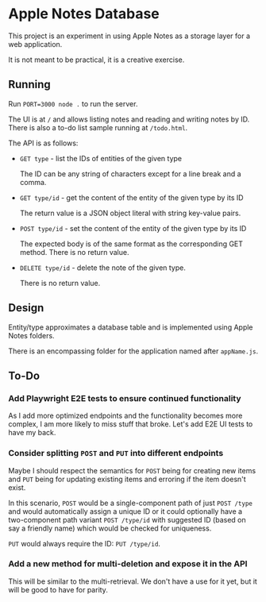 # Apple Notes Database

This project is an experiment in using Apple Notes as a storage layer for a web
application.

It is not meant to be practical, it is a creative exercise.

## Running

Run `PORT=3000 node .` to run the server.

The UI is at `/` and allows listing notes and reading and writing notes by ID.
There is also a to-do list sample running at `/todo.html`.

The API is as follows:

- `GET type` - list the IDs of entities of the given type

  The ID can be any string of characters except for a line break and a comma.

- `GET type/id` - get the content of the entity of the given type by its ID

  The return value is a JSON object literal with string key-value pairs.

- `POST type/id` - set the content of the entity of the given type by its ID

  The expected body is of the same format as the corresponding GET method.
  There is no return value.

- `DELETE type/id` - delete the note of the given type.

  There is no return value.

## Design

Entity/type approximates a database table and is implemented using Apple Notes
folders.

There is an encompassing folder for the application named after `appName.js`.

## To-Do

### Add Playwright E2E tests to ensure continued functionality

As I add more optimized endpoints and the functionality becomes more complex, I
am more likely to miss stuff that broke.
Let's add E2E UI tests to have my back.

### Consider splitting `POST` and `PUT` into different endpoints

Maybe I should respect the semantics for `POST` being for creating new items and
`PUT` being for updating existing items and erroring if the item doesn't exist.

In this scenario, `POST` would be a single-component path of just `POST /type`
and would automatically assign a unique ID or it could optionally have a
two-component path variant `POST /type/id` with suggested ID (based on say a
friendly name) which would be checked for uniqueness.

`PUT` would always require the ID: `PUT /type/id`.

### Add a new method for multi-deletion and expose it in the API

This will be similar to the multi-retrieval.
We don't have a use for it yet, but it will be good to have for parity.
